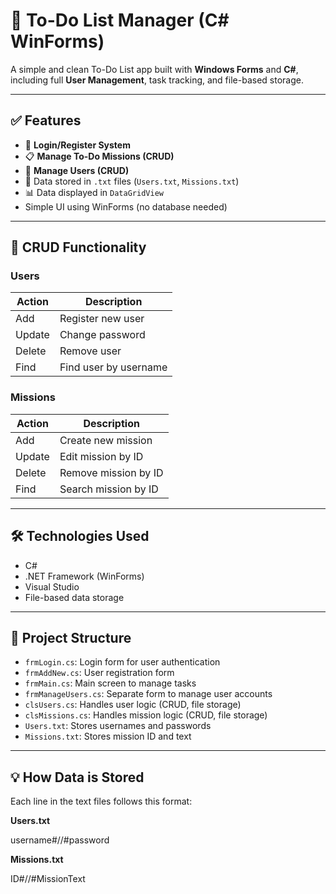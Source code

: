 # 📝 To-Do List Manager (C# WinForms)

A simple and clean To-Do List app built with **Windows Forms** and **C#**, including full **User Management**, task tracking, and file-based storage.

---

## ✅ Features

- 🔐 **Login/Register System**
- 📋 **Manage To-Do Missions (CRUD)**
- 👤 **Manage Users (CRUD)**
- 💾 Data stored in `.txt` files (`Users.txt`, `Missions.txt`)
- 📊 Data displayed in `DataGridView`
- Simple UI using WinForms (no database needed)

---

## 🔄 CRUD Functionality

### Users
| Action   | Description             |
|----------|-------------------------|
| Add      | Register new user       |
| Update   | Change password         |
| Delete   | Remove user             |
| Find     | Find user by username   |

### Missions
| Action   | Description              |
|----------|--------------------------|
| Add      | Create new mission       |
| Update   | Edit mission by ID       |
| Delete   | Remove mission by ID     |
| Find     | Search mission by ID     |

---

## 🛠️ Technologies Used

- C#
- .NET Framework (WinForms)
- Visual Studio
- File-based data storage

---

## 📁 Project Structure

- `frmLogin.cs`: Login form for user authentication
- `frmAddNew.cs`: User registration form
- `frmMain.cs`: Main screen to manage tasks
- `frmManageUsers.cs`: Separate form to manage user accounts
- `clsUsers.cs`: Handles user logic (CRUD, file storage)
- `clsMissions.cs`: Handles mission logic (CRUD, file storage)
- `Users.txt`: Stores usernames and passwords
- `Missions.txt`: Stores mission ID and text

---

## 💡 How Data is Stored

Each line in the text files follows this format:

**Users.txt**

 username#//#password
 
**Missions.txt**

 ID#//#MissionText

